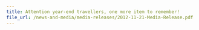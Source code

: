 ```yaml
---
title: Attention year-end travellers, one more item to remember!
file_url: /news-and-media/media-releases/2012-11-21-Media-Release.pdf
---
```

